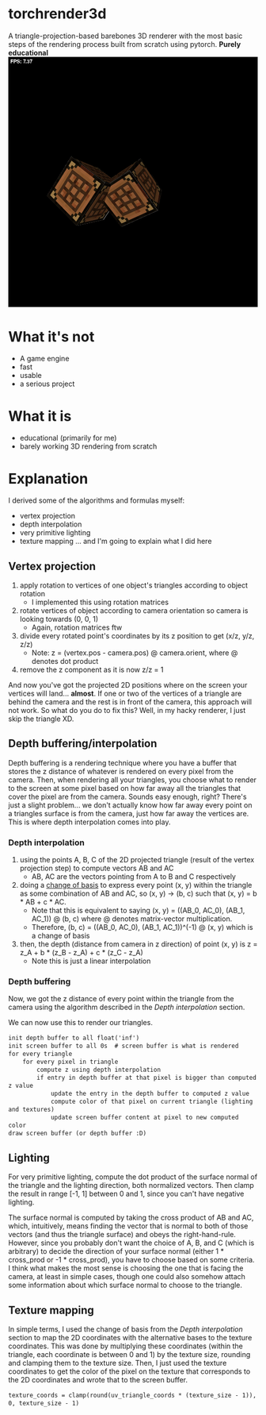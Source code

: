 # torchrender3d
A triangle-projection-based barebones 3D renderer with the most basic steps of the rendering process built from scratch using pytorch. **Purely educational**
![](assets/renderer_screenshot.png)

# What it's not
- A game engine
- fast
- usable
- a serious project

# What it is
- educational (primarily for me)
- barely working 3D rendering from scratch

# Explanation

I derived some of the algorithms and formulas myself:
- vertex projection
- depth interpolation
- very primitive lighting
- texture mapping
... and I'm going to explain what I did here

## Vertex projection
1. apply rotation to vertices of one object's triangles according to object rotation
    - I implemented this using rotation matrices
2. rotate vertices of object according to camera orientation so camera is looking towards (0, 0, 1)
    - Again, rotation matrices ftw
3. divide every rotated point's coordinates by its z position to get (x/z, y/z, z/z)
    - Note: z = (vertex.pos - camera.pos) @ camera.orient, where @ denotes dot product
4. remove the z component as it is now z/z = 1

And now you've got the projected 2D positions where on the screen your vertices will land... **almost**.
If one or two of the vertices of a triangle are behind the camera and the rest is in front of the camera, this approach will not work.
So what do you do to fix this?
Well, in my hacky renderer, I just skip the triangle XD.

## Depth buffering/interpolation
Depth buffering is a rendering technique where you have a buffer that stores the z distance of whatever is rendered
on every pixel from the camera. Then, when rendering all your triangles, you choose what to render to the 
screen at some pixel based on how far away all the triangles that cover the pixel are from the camera.
Sounds easy enough, right?
There's just a slight problem... we don't actually know how far away every point on a triangles surface is from the
camera, just how far away the vertices are.
This is where depth interpolation comes into play.

### Depth interpolation
1. using the points A, B, C of the 2D projected triangle (result of the vertex projection step) to compute vectors AB and AC
    - AB, AC are the vectors pointing from A to B and C respectively
2. doing a [change of basis](https://www.youtube.com/watch?v=P2LTAUO1TdA&list=PLZHQObOWTQDPD3MizzM2xVFitgF8hE_ab&index=13)
to express every point (x, y) within the triangle as some combination of AB and AC, so 
(x, y) -> (b, c) such that (x, y) = b * AB + c * AC.
    - Note that this is equivalent to saying (x, y) = ((AB_0, AC_0), (AB_1, AC_1)) @ (b, c) where @ denotes matrix-vector multiplication.
    - Therefore, (b, c) = ((AB_0, AC_0), (AB_1, AC_1))^(-1) @ (x, y) which is a change of basis
3. then, the depth (distance from camera in z direction) of point (x, y) is
z = z_A + b * (z_B - z_A) + c * (z_C - z_A)
    - Note this is just a linear interpolation

### Depth buffering
Now, we got the z distance of every point within the triangle from the camera using the algorithm described in the _Depth interpolation_ section.

We can now use this to render our triangles.

```pseudocode
init depth buffer to all float('inf')
init screen buffer to all 0s  # screen buffer is what is rendered
for every triangle
    for every pixel in triangle
        compute z using depth interpolation
        if entry in depth buffer at that pixel is bigger than computed z value
            update the entry in the depth buffer to computed z value
            compute color of that pixel on current triangle (lighting and textures)
            update screen buffer content at pixel to new computed color
draw screen buffer (or depth buffer :D)
```

## Lighting

For very primitive lighting, compute the dot product of the surface normal of the triangle and the lighting direction, 
both normalized vectors. Then clamp the result in range [-1, 1] between 0 and 1, since you can't have negative lighting.

The surface normal is computed by taking the cross product of AB and AC, which, intuitively, means finding the vector
that is normal to both of those vectors (and thus the triangle surface) and obeys the right-hand-rule.
However, since you probably don't want the choice of A, B, and C (which is arbitrary) to decide the direction of your
surface normal (either 1 * cross_prod or -1 * cross_prod), you have to choose based on some criteria.
I think what makes the most sense is choosing the one that is facing the camera, at least in simple cases, 
though one could also somehow attach some information about which surface normal to choose to the triangle.

## Texture mapping
In simple terms, I used the change of basis from the _Depth interpolation_ section to map the 2D coordinates with the alternative bases to the texture coordinates.
This was done by multiplying these coordinates (within the triangle, each coordinate is between 0 and 1) by the texture size, rounding and clamping them to the texture size.
Then, I just used the texture coordinates to get the color of the pixel on the texture that corresponds to the 2D coordinates and wrote that to the screen buffer.

```pseudocode
texture_coords = clamp(round(uv_triangle_coords * (texture_size - 1)), 0, texture_size - 1)
```
